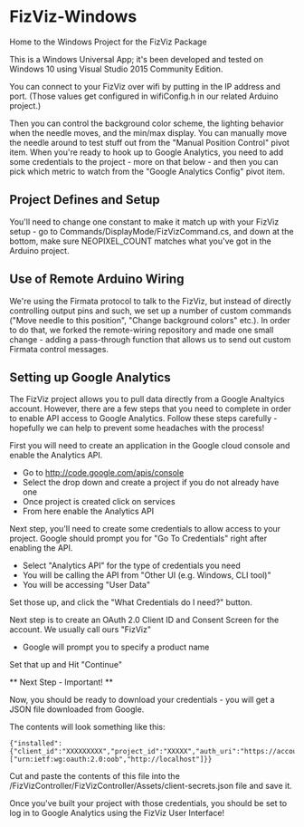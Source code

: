 # FizViz-Windows
Home to the Windows Project for the FizViz Package

This is a Windows Universal App; it's been developed and tested on Windows 10 using Visual Studio 2015 Community Edition.

You can connect to your FizViz over wifi by putting in the IP address and port.  (Those values get configured in wifiConfig.h in our related Arduino project.)

Then you can control the background color scheme, the lighting behavior when the needle moves, and the min/max display.  You can manually move the needle around to test stuff out from the "Manual Position Control" pivot item.  When you're ready to hook up to Google Analytics, you need to add some credentials to the project - more on that below - and then you can pick which metric to watch from the "Google Analytics Config" pivot item.

Project Defines and Setup
-------------------------
You'll need to change one constant to make it match up with your FizViz setup - go to Commands/DisplayMode/FizVizCommand.cs, and down at the bottom, make sure NEOPIXEL_COUNT matches what you've got in the Arduino project.

Use of Remote Arduino Wiring
-------------------------
We're using the Firmata protocol to talk to the FizViz, but instead of directly controlling output pins and such, we set up a number of custom commands ("Move needle to this position", "Change background colors" etc.).  In order to do that, we forked the remote-wiring repository and made one small change - adding a pass-through function that allows us to send out custom Firmata control messages.

Setting up Google Analytics
---------------------------

The FizViz project allows you to pull data directly from a Google Analtyics account. However, there are a few steps that you need to complete in order to enable API access to Google Analytics. Follow these steps carefully - hopefully we can help to prevent some headaches with the process!

First you will need to create an application in the Google cloud console and enable the Analytics API.

* Go to http://code.google.com/apis/console
* Select the drop down and create a project if you do not already have one
* Once project is created click on services
* From here enable the Analytics API

Next step, you'll need to create some credentials to allow access to your project. Google should prompt you for "Go To Credentials" right after enabling the API.

* Select "Analytics API" for the type of credentials you need
* You will be calling the API from "Other UI (e.g. Windows, CLI tool)"
* You will be accessing "User Data"

Set those up, and click the "What Credentials do I need?" button.

Next step is to create an OAuth 2.0 Client ID and Consent Screen for the account. We usually call ours "FizViz"

* Google will prompt you to specify a product name

Set that up and Hit "Continue"

** Next Step - Important! **

Now, you should be ready to download your credentials - you will get a JSON file downloaded from Google.

The contents will look something like this:

```
{"installed":{"client_id":"XXXXXXXXX","project_id":"XXXXX","auth_uri":"https://accounts.google.com/o/oauth2/auth","token_uri":"https://accounts.google.com/o/oauth2/token","auth_provider_x509_cert_url":"https://www.googleapis.com/oauth2/v1/certs","client_secret":"XXXXXXX","redirect_uris":["urn:ietf:wg:oauth:2.0:oob","http://localhost"]}}
```

Cut and paste the contents of this file into the /FizVizController/FizVizController/Assets/client-secrets.json file and save it.

Once you've built your project with those credentials, you should be set to log in to Google Analytics using the FizViz User Interface!




